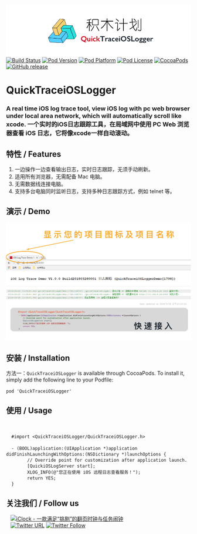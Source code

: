 ![logo](logo.png)
[![Build Status](http://img.shields.io/travis/pcjbird/QuickTraceiOSLogger/master.svg?style=flat)](https://travis-ci.org/pcjbird/QuickTraceiOSLogger)
[![Pod Version](http://img.shields.io/cocoapods/v/QuickTraceiOSLogger.svg?style=flat)](http://cocoadocs.org/docsets/QuickTraceiOSLogger/)
[![Pod Platform](http://img.shields.io/cocoapods/p/QuickTraceiOSLogger.svg?style=flat)](http://cocoadocs.org/docsets/QuickTraceiOSLogger/)
[![Pod License](http://img.shields.io/cocoapods/l/QuickTraceiOSLogger.svg?style=flat)](https://www.apache.org/licenses/LICENSE-2.0.html)
[![CocoaPods](https://img.shields.io/cocoapods/at/QuickTraceiOSLogger.svg)](https://github.com/pcjbird/QuickTraceiOSLogger)
[![GitHub release](https://img.shields.io/github/release/pcjbird/QuickTraceiOSLogger.svg)](https://github.com/pcjbird/QuickTraceiOSLogger/releases)

# QuickTraceiOSLogger
### A real time iOS log trace tool, view iOS log with pc web browser under local area network, which will automatically scroll like xcode. 一个实时的iOS日志跟踪工具，在局域网中使用 PC Web 浏览器查看 iOS 日志，它将像xcode一样自动滚动。

## 特性 / Features

1. 一边操作一边查看输出日志，实时日志跟踪，无须手动刷新。
2. 适用所有浏览器，无需配备 Mac 电脑。
3. 无需数据线连接电脑。
4. 支持多台电脑同时监听日志，支持多种日志跟踪方式，例如 telnet 等。

## 演示 / Demo

<p align="center"><img src="demo.jpg" title="demo"></p>

##  安装 / Installation

方法一：`QuickTraceiOSLogger` is available through CocoaPods. To install it, simply add the following line to your Podfile:

```
pod 'QuickTraceiOSLogger'
```

## 使用 / Usage
  
```
  #import <QuickTraceiOSLogger/QuickTraceiOSLogger.h> 
  
  - (BOOL)application:(UIApplication *)application didFinishLaunchingWithOptions:(NSDictionary *)launchOptions {
        // Override point for customization after application launch.
        [QuickiOSLogServer start];
        XLOG_INFO(@"您正在使用 iOS 远程日志查看服务！");
        return YES;
  }
```


## 关注我们 / Follow us
  
<a href="https://itunes.apple.com/cn/app/iclock-一款满足-挑剔-的翻页时钟与任务闹钟/id1128196970?pt=117947806&ct=com.github.pcjbird.QuickTraceiOSLogger&mt=8"><img src="https://github.com/pcjbird/AssetsExtractor/raw/master/iClock.gif" width="400" title="iClock - 一款满足“挑剔”的翻页时钟与任务闹钟"></a>    
  
[![Twitter URL](https://img.shields.io/twitter/url/http/shields.io.svg?style=social)](https://twitter.com/intent/tweet?text=https://github.com/pcjbird/QuickTraceiOSLogger)
[![Twitter Follow](https://img.shields.io/twitter/follow/pcjbird.svg?style=social)](https://twitter.com/pcjbird)

